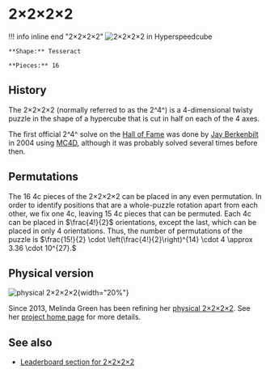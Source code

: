 # 2×2×2×2

!!! info inline end "2×2×2×2"
    ![2×2×2×2 in Hyperspeedcube](https://assets.hypercubing.xyz/img/virt/hsc_2x2x2x2.png)

    **Shape:** Tesseract

    **Pieces:** 16


## History

The 2×2×2×2 (normally referred to as the 2^4^) is a 4-dimensional twisty puzzle in the shape of a hypercube that is cut in half on each of the 4 axes.

The first official 2^4^ solve on the [Hall of Fame](https://superliminal.com/cube/halloffame.htm) was done by [Jay Berkenbilt](https://www.ql.org/q/) in 2004 using [MC4D](/software/magiccube4d.md), although it was probably solved several times before then.

## Permutations

The 16 4c pieces of the 2×2×2×2 can be placed in any even permutation. In order to identify positions that are a whole-puzzle rotation apart from each other, we fix one 4c, leaving 15 4c pieces that can be permuted. Each 4c can be placed in $\frac{4!}{2}$ orientations, except the last, which can be placed in only $4$ orientations. Thus, the number of permutations of the puzzle is
$\frac{15!}{2} \cdot \left(\frac{4!}{2}\right)^{14} \cdot 4 \approx 3.36 \cdot 10^{27}.$

## Physical version

![physical 2×2×2×2](https://assets.hypercubing.xyz/img/phys/melinda_2x2x2x2_render.png){width="20%"}

Since 2013, Melinda Green has been refining her [physical 2×2×2×2](/puzzles/physical/2x2x2x2/index.md). See her [project home page](https://superliminal.com/cube/2x2x2x2/) for more details.

## See also

- [Leaderboard section for 2×2×2×2](/leaderboards/index.md)
